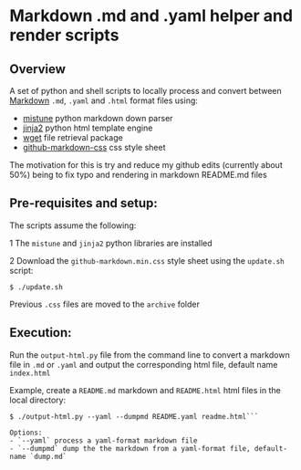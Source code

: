 # Markdown .md and .yaml helper and render scripts
## Overview
A set of python and shell scripts to locally process and convert between [Markdown](https://daringfireball.net/projects/markdown) `.md`, `.yaml` and `.html` format files using:
* [mistune](https://github.com/lepture/mistune) python markdown down parser
* [jinja2](http://jinja.pocoo.org/) python html template engine
* [wget](https://www.gnu.org/software/wget/) file retrieval package
* [github-markdown-css](https://github.com/sindresorhus/github-markdown-css) css style sheet


 The motivation for this is try and reduce my github edits (currently about 50%) being to fix typo and rendering in markdown README.md files

## Pre-requisites and setup:
The scripts assume the following:

1 The `mistune` and `jinja2` python libraries are installed


2 Download the `github-markdown.min.css` style sheet using the `update.sh` script:

    $ ./update.sh

Previous `.css` files are moved to the `archive` folder

## Execution:
Run the `output-html.py` file from the command line to convert a markdown file in `.md` or `.yaml` and output the corresponding html file, default name `index.html`

Example, create a `README.md` markdown and `README.html` html files in the local directory:
```
$ ./output-html.py --yaml --dumpmd README.yaml readme.html```

Options:
- `--yaml` process a yaml-format markdown file
- `--dumpmd` dump the the markdown from a yaml-format file, default-name `dump.md`

